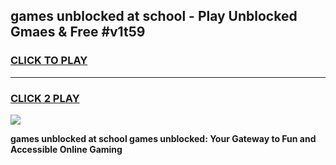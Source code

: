 
## games unblocked at school - Play Unblocked Gmaes & Free #v1t59
<h3>
<a href="https://premium.freeplayer.one?title=games_unblocked_at_school&ref=03M">CLICK TO PLAY</a></h3>
<hr>

<h3>
<a href="https://premium.freeplayer.one?title=games_unblocked_at_school&ref=03M">CLICK 2 PLAY</a>
  
</h3>

<a href="https://premium.freeplayer.one?title=games_unblocked_at_school&ref=03M"><img src="https://clearcache.store/games.png"></a>


**games unblocked at school games unblocked: Your Gateway to Fun and Accessible Online Gaming**
